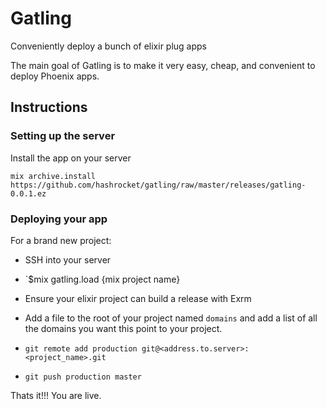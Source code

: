 # Gatling

Conveniently deploy a bunch of elixir plug apps

The main goal of Gatling is to make it very easy, cheap, and convenient 
to deploy Phoenix apps.

## Instructions

### Setting up the server

Install the app on your server

```
mix archive.install https://github.com/hashrocket/gatling/raw/master/releases/gatling-0.0.1.ez
```

### Deploying your app

For a brand new project:

- SSH into your server
- `$mix gatling.load {mix project name}

- Ensure your elixir project can build a release with Exrm
- Add a file to the root of your project named `domains` and
add a list of all the domains you want this point to your project.
- `git remote add production git@<address.to.server>:<project_name>.git`
- `git push production master`

Thats it!!! You are live.

